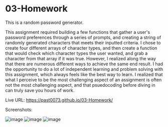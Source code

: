 # 03-Homework
This is a random password generator.

This assignment required building a few functions that gather a user's password preferences through a series of prompts, and creating a string of randomly generated characters that meets their inputted criteria. I chose to create four different arrays of character types, and then create a function that would check which character types the user wanted, and grab a character from that array if it was true. However, I realized along the way that there are numerous different ways to achieve the same end result. I had the opportunity to do a lot of independent learning and problem solving with this assignment, which always feels like the best way to learn. I realized that what I perceive to be the most challenging aspect of an assignment is often not the most challenging aspect, and that psuedocoding before diving in can truly save you hours of work. 

Live URL: https://past0073.github.io/03-Homework/ 

Screenshots:

![image](https://user-images.githubusercontent.com/74335621/103494081-ad531c80-4dfa-11eb-8088-6887c6407c17.png)
![image](https://user-images.githubusercontent.com/74335621/103494125-d5db1680-4dfa-11eb-9756-b0eabcbde22c.png)
![image](https://user-images.githubusercontent.com/74335621/103494160-fefba700-4dfa-11eb-9b44-76773d8393d1.png)

